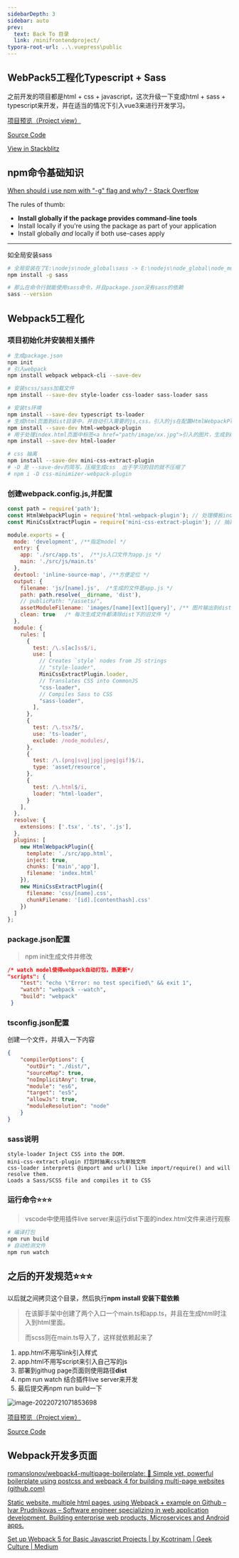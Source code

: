 ```yaml
---
sidebarDepth: 3
sidebar: auto
prev:
  text: Back To 目录
  link: /minifrontendproject/
typora-root-url: ..\.vuepress\public
---
```




## WebPack5工程化Typescript + Sass

之前开发的项目都是html + css + javascript，这次升级一下变成html + sass + typescript来开发，并在适当的情况下引入vue3来进行开发学习。

[项目预览（Project view）](https://q10viking.github.io/Mini-FrontEnd-project/23%20ts%20sass%20demo/dist/)

[Source Code](https://github.com/Q10Viking/Mini-FrontEnd-project/tree/main/23%20ts%20sass%20demo)

<common-progresson-snippet src="https://q10viking.github.io/Mini-FrontEnd-project/23%20ts%20sass%20demo/dist/"/>

[View in Stackblitz](https://stackblitz.com/edit/webpack-webpack-js-org-4wgkdu)

## npm命令基础知识

[When should i use npm with "-g" flag and why? - Stack Overflow](https://stackoverflow.com/questions/8909986/when-should-i-use-npm-with-g-flag-and-why)

The rules of thumb:

- **Install globally if the package provides command-line tools**
- Install locally if you're using the package as part of your application
- Install globally *and* locally if both use-cases apply

----------

如全局安装sass

```sh
# 全局安装在了E:\nodejs\node_global\sass -> E:\nodejs\node_global\node_modules\sass\sass.js
npm install -g sass

# 那么在命令行就能使用sass命令，并且package.json没有sass的依赖
sass --version
```



## Webpack5工程化

### 项目初始化并安装相关插件

```sh
# 生成package.json
npm init
# 引入webpack
npm install webpack webpack-cli --save-dev

# 安装scss/sass加载文件
npm install --save-dev style-loader css-loader sass-loader sass

# 安装ts环境
npm install --save-dev typescript ts-loader
# 生成html页面到dist目录中，并自动引入需要的js,css。引入的js在配置HtmlWebpackPlugin中指定，css则在引入的js文件中import
npm install --save-dev html-webpack-plugin
# 用于处理index.html页面中标签<a href="path/image/xx.jpg">引入的图片，生成到dist文件中
npm install --save-dev html-loader

# css 抽离
npm install --save-dev mini-css-extract-plugin
# -D 是 --save-dev的简写，压缩生成css  出于学习的目的就不压缩了
# npm i -D css-minimizer-webpack-plugin
```



### 创建webpack.config.js,并配置

```js
const path = require('path');
const HtmlWebpackPlugin = require('html-webpack-plugin'); // 处理模板index.html
const MiniCssExtractPlugin = require('mini-css-extract-plugin'); // 抽离css

module.exports = {
  mode: 'development', /**指定model */
  entry: {
    app: './src/app.ts',  /**js入口文件为app.js */
    main: './src/js/main.ts'
  },
  devtool: 'inline-source-map', /**方便定位 */
  output: {
    filename: 'js/[name].js',  /*生成的文件是app.js */
    path: path.resolve(__dirname, 'dist'),
    // publicPath: "/assets/",
    assetModuleFilename: 'images/[name][ext][query]', /** 图片输出到dist目录保持原样 */
    clean: true   /* 每次生成文件都清除dist下的旧文件 */
  },
  module: {
    rules: [
      {
        test: /\.s[ac]ss$/i,
        use: [
          // Creates `style` nodes from JS strings
          // "style-loader",
          MiniCssExtractPlugin.loader,
          // Translates CSS into CommonJS
          "css-loader",
          // Compiles Sass to CSS
          "sass-loader",
        ],
      },
      {
        test: /\.tsx?$/,
        use: 'ts-loader',
        exclude: /node_modules/,
      },
      {
        test: /\.(png|svg|jpg|jpeg|gif)$/i,
        type: 'asset/resource',
      },
      {
        test: /\.html$/i,
        loader: "html-loader",
      }
    ],
  },
  resolve: {
    extensions: ['.tsx', '.ts', '.js'],
  },
  plugins: [
    new HtmlWebpackPlugin({
      template: './src/app.html',
      inject: true,
      chunks: ['main','app'],
      filename: 'index.html'
    }),
    new MiniCssExtractPlugin({
      filename: 'css/[name].css',
      chunkFilename: '[id].[contenthash].css'
    })
  ]
};
```



### package.json配置

> npm init生成文件并修改

```json
/* watch model使得webpack自动打包，热更新*/
"scripts": {
    "test": "echo \"Error: no test specified\" && exit 1",
    "watch": "webpack --watch",
    "build": "webpack"
 }
```



### tsconfig.json配置

创建一个文件，并填入一下内容

```json
{
    "compilerOptions": {
      "outDir": "./dist/",
      "sourceMap": true,
      "noImplicitAny": true,
      "module": "es6",
      "target": "es5",
      "allowJs": true,
      "moduleResolution": "node"
    }
}
```





### sass说明

```
style-loader Inject CSS into the DOM.
mini-css-extract-plugin 打包时抽离css为单独文件
css-loader interprets @import and url() like import/require() and will resolve them.
Loads a Sass/SCSS file and compiles it to CSS
```



### 运行命令⭐⭐⭐

> vscode中使用插件live server来运行dist下面的index.html文件来进行观察

```sh
# 编译打包
npm run build  
# 自动检测文件
npm run watch
```





## 之后的开发规范⭐⭐⭐

以后就之间拷贝这个目录，然后执行**npm install 安装下载依赖**

> 在该脚手架中创建了两个入口一个main.ts和app.ts，并且在生成html时注入到html里面。
>
> 而scss则在main.ts导入了，这样就依赖起来了

1. app.html不用写link引入样式
2. app.html不用写script来引入自己写的js
3. 部署到githug page页面则使用路径**dist**
4. npm run watch 结合插件live server来开发
5. 最后提交再npm run build一下

![image-20220721071853698](/images/css/image-20220721071853698.png)



[项目预览（Project view）](https://q10viking.github.io/Mini-FrontEnd-project/23%20ts%20sass%20demo/dist/)

[Source Code](https://github.com/Q10Viking/Mini-FrontEnd-project/tree/main/23%20ts%20sass%20demo)

<common-progresson-snippet src="https://q10viking.github.io/Mini-FrontEnd-project/23%20ts%20sass%20demo/dist/"/>







## Webpack开发多页面

[romanslonov/webpack4-multipage-boilerplate: 🚀 Simple yet, powerful boilerplate using postcss and webpack 4 for building multi-page websites (github.com)](https://github.com/romanslonov/webpack4-multipage-boilerplate)



[Static website, multiple html pages, using Webpack + example on Github – Ivar Prudnikovas – Software engineer specializing in web application development. Building enterprise web products, Microservices and Android apps.](https://www.ivarprudnikov.com/static-website-multiple-html-pages-using-webpack-plus-github-example/)

[Set up Webpack 5 for Basic Javascript Projects | by Kcotrinam | Geek Culture | Medium](https://medium.com/geekculture/set-up-webpack-5-for-basic-javascript-projects-8bded066d282)
